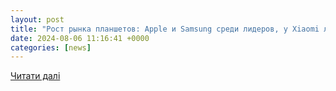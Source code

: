 ```yaml
---
layout: post
title: "Рост рынка планшетов: Apple и Samsung среди лидеров, у Xiaomi лучшие темпы роста"
date: 2024-08-06 11:16:41 +0000
categories: [news]
---
```


[Читати далі](https://itc.ua/news/rost-rynka-planshetov-apple-y-samsung-sredy-lyderov-u-xiaomi-luchshye-tempy-rosta/)
